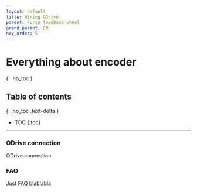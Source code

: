 ```yaml
---
layout: default
title: Wiring ODrive
parent: Force feedback wheel
grand_parent: EN
nav_order: 5
---
```


# Everything about encoder
{: .no_toc }

## Table of contents
{: .no_toc .text-delta }

- TOC
{:toc}

---

### ODrive connection
ODrive connection

### FAQ
Just FAQ blablabla